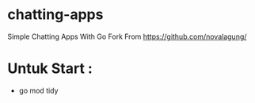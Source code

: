 # chatting-apps
Simple Chatting Apps With Go Fork From https://github.com/novalagung/

# Untuk Start :

- go mod tidy